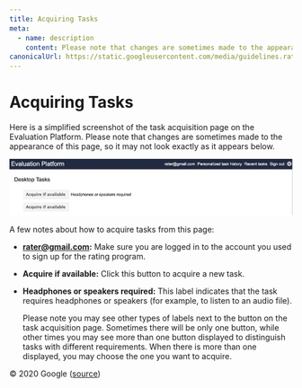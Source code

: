 ```yaml
---
title: Acquiring Tasks
meta:
  - name: description
    content: Please note that changes are sometimes made to the appearance of this page, so it may not look exactly as it appears on this page.
canonicalUrl: https://static.googleusercontent.com/media/guidelines.raterhub.com///searchqualityevaluatorguidelines.pdf
---
```


# Acquiring Tasks

Here is a simplified screenshot of the task acquisition page on the Evaluation Platform. Please note that changes are sometimes made to the appearance of this page, so it may not look exactly as it appears below.

![acquiring tasks example](../images/img848.jpg)

A few notes about how to acquire tasks from this page:

- **rater@gmail.com:** Make sure you are logged in to the account you used to sign up for the rating program.

- **Acquire if available:** Click this button to acquire a new task.

- **Headphones or speakers required:** This label indicates that the task requires headphones or speakers (for example, to listen to an audio file).

  Please note you may see other types of labels next to the button on the task acquisition page. Sometimes there will be only one button, while other times you may see more than one button displayed to distinguish tasks with different requirements. When there is more than one displayed, you may choose the one you want to acquire.

<div class="source">
© 2020 Google (<a href="https://static.googleusercontent.com/media/guidelines.raterhub.com///searchqualityevaluatorguidelines.pdf">source</a>)
</div>
